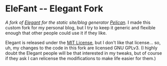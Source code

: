 # EleFant -- Elegant Fork

_A fork of [Elegant][] for the static site/blog generator [Pelican][]._ I made this custom fork for my personal blog, but I try to keep it generic and flexible enough that other people could use it if they like.

Elegant is released under the [MIT License][], but I don't like that license... so, uh, my changes to the code in this fork are licensed GNU GPLv3. (I highly doubt the Elegant people will be that interested in my tweaks, but of course if they ask I can relicense the modifications to make life easier for them.)


[pelican]: https://getpelican.com/
[elegant]: https://github.com/Pelican-Elegant/elegant
[doc_repo]: https://github.com/Pelican-Elegant/documentation
[issue]: https://github.com/Pelican-Elegant/elegant/issues/
[contributing]: ./CONTRIBUTING.md
[authors]: ./AUTHORS.md
[MIT License]: https://spdx.org/licenses/MIT.html
[CC-BY-4.0]: https://spdx.org/licenses/CC-BY-4.0.html
